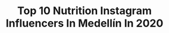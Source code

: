 ---
title: Top 10 Nutrition Instagram Influencers In Medellín In 2020
description: >-
  Find top nutrition Instagram influencers in Medellín in 2020. Most popular hashtags: #fitness #dnsteam #teamlegacy #medellin.
platform: Instagram
profiles:
  - username: "diegoggarcia1"
    fullname: >-
      IFBB PRO Diego García
    location: "Colombia"
    followers: 16988
    engagement: 339
    commentsToLikes: 0.018219
    id: ck6udr4yemo8g0j712yntne3x
    verified: false
    hashtags: "#newgoals, #mensphysique, #bodybuilding, #usa"
  - username: "santiagovalenciatrainer"
    fullname: >-
      Santi Valencia MasterTrainer®
    location: "Colombia"
    followers: 53769
    engagement: 70
    commentsToLikes: 0.011700
    id: ck0w3tr18v8a40i19z44j76b6
    verified: false
    hashtags: "#tb, #day, #fit, #strong"
  - username: "conscienteycongusto"
    fullname: >-
      Alejandra Márquez | Medellín
    location: "Colombia"
    followers: 41597
    engagement: 222
    commentsToLikes: 0.033659
    id: ck5bwvvyemimi0i11knwue5mn
    verified: false
    hashtags: "#conscienteycongusto, #areametropolitana, #ccgfalafel, #ccgbowl"
  - username: "diosacanalesmusica"
    fullname: >-
      Diosa Canales
    location: "Colombia"
    followers: 1003807
    engagement: 164
    commentsToLikes: 0.014239
    id: ck5zypdptaa630i14mnjyf0kv
    verified: true
    hashtags: "#oscarperezsomostodos, #radio, #medellin, #cash"
  - username: "endocrinorosero"
    fullname: >-
      Dr Oscar Rosero Endocrinología
    location: "Colombia"
    followers: 26014
    engagement: 248
    commentsToLikes: 0.084767
    id: ck8sz2e86mwzd0j788xvt7vyr
    verified: false
    hashtags: "#cena, #breakfast, #ejercicio, #keto"
  - username: "frangutierrez_cf"
    fullname: >-
      Francisco G.
    location: "Colombia"
    followers: 30106
    engagement: 44
    commentsToLikes: 0.046426
    id: ck15ul7npnq9m0i19uqfva6ao
    verified: false
    hashtags: "#macronurientes, #nutriton, #carbohidratosimples, #homeworkouts"
  - username: "guerrerophysique"
    fullname: >-
      IFBB PRO David Guerrero
    location: "Colombia"
    followers: 175284
    engagement: 271
    commentsToLikes: 0.016536
    id: ck5c102eou6md0i118sanyg2f
    verified: false
    hashtags: "#sonrie, #girlpower, #menstyle, #couplegoals"
  - username: "reikinherrera"
    fullname: >-
      REIKIN HERRERA  CUENTA OFICIAL
    location: "Colombia"
    followers: 82298
    engagement: 251
    commentsToLikes: 0.011381
    id: ck6tuwk7oitvb0j711uc2vqfx
    verified: false
    hashtags: "#hidroboliczero, #hydroboliczero, #generacionxpartapro, #liderazgo"
  - username: "anasanta24"
    fullname: >-
      Ana Santa Fitness & Lifestyle
    location: "Colombia"
    followers: 47902
    engagement: 114
    commentsToLikes: 0.061575
    id: ck14ifzwkf7mv0i194s50fxu1
    verified: false
    hashtags: "#fit, #fitrecipe, #cupcakes, #oatmeal"
  - username: "diegoggarcia1"
    fullname: >-
      IFBB PRO Diego García
    location: "Colombia"
    followers: 16988
    engagement: 339
    commentsToLikes: 0.018219
    id: ck6udr4yemo8g0j712yntne3x
    verified: false
    hashtags: "#newgoals, #mensphysique, #bodybuilding, #usa"
---